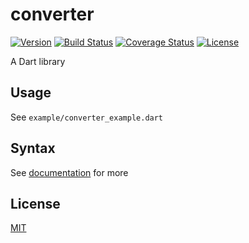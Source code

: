 # converter

[![Version](https://img.shields.io/pub/v/converter)](https://pub.dev/packages/converter)
[![Build Status](https://travis-ci.com/dkin-om/converter-dart.svg?branch=master)](https://travis-ci.com/dkin-om/converter-dart)
[![Coverage Status](https://coveralls.io/repos/github/dkin-om/converter-dart/badge.svg)](https://coveralls.io/github/dkin-om/converter-dart)
[![License](https://img.shields.io/badge/license-MIT-green)](https://github.com/dkin-om/converter-dart/blob/master/LICENSE)

A Dart library

## Usage

See `example/converter_example.dart`

## Syntax

See [documentation](https://pub.dev/documentation/converter) for more

## License

[MIT](https://github.com/dkin-om/converter-dart/blob/master/LICENSE)
